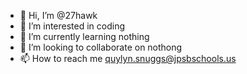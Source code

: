 - 👋 Hi, I’m @27hawk
- 👀 I’m interested in coding
- 🌱 I’m currently learning nothing
- 💞️ I’m looking to collaborate on nothong
- 📫 How to reach me quylyn.snuggs@jpsbschools.us

<!---
27hawk/27hawk is a ✨ special ✨ repository because its `README.md` (this file) appears on your GitHub profile.
You can click the Preview link to take a look at your changes.
--->
